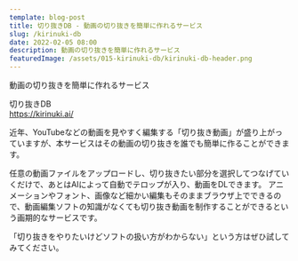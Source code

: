 ```yaml
---
template: blog-post
title: 切り抜きDB - 動画の切り抜きを簡単に作れるサービス
slug: /kirinuki-db
date: 2022-02-05 08:00
description: 動画の切り抜きを簡単に作れるサービス
featuredImage: /assets/015-kirinuki-db/kirinuki-db-header.png
---
```


動画の切り抜きを簡単に作れるサービス

切り抜きDB  
https://kirinuki.ai/

近年、YouTubeなどの動画を見やすく編集する「切り抜き動画」が盛り上がっていますが、本サービスはその動画の切り抜きを誰でも簡単に作ることができます。

任意の動画ファイルをアップロードし、切り抜きたい部分を選択してつなげていくだけで、あとはAIによって自動でテロップが入り、動画をDLできます。
アニメーションやフォント、画像など細かい編集もそのままブラウザ上でできるので、動画編集ソフトの知識がなくても切り抜き動画を制作することができるという画期的なサービスです。

「切り抜きをやりたいけどソフトの扱い方がわからない」という方はぜひ試してみてください。
